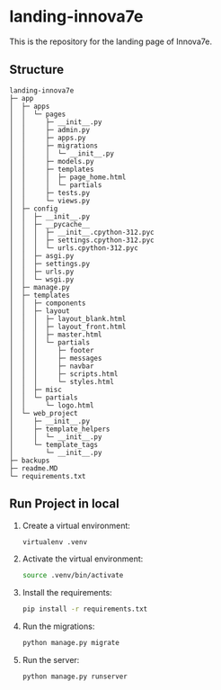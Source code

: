 
# landing-innova7e

This is the repository for the landing page of Innova7e.

## Structure
```
landing-innova7e
├─ app
│  ├─ apps
│  │  └─ pages
│  │     ├─ __init__.py
│  │     ├─ admin.py
│  │     ├─ apps.py
│  │     ├─ migrations
│  │     │  └─ __init__.py
│  │     ├─ models.py
│  │     ├─ templates
│  │     │  ├─ page_home.html
│  │     │  └─ partials
│  │     ├─ tests.py
│  │     └─ views.py
│  ├─ config
│  │  ├─ __init__.py
│  │  ├─ __pycache__
│  │  │  ├─ __init__.cpython-312.pyc
│  │  │  ├─ settings.cpython-312.pyc
│  │  │  └─ urls.cpython-312.pyc
│  │  ├─ asgi.py
│  │  ├─ settings.py
│  │  ├─ urls.py
│  │  └─ wsgi.py
│  ├─ manage.py
│  ├─ templates
│  │  ├─ components
│  │  ├─ layout
│  │  │  ├─ layout_blank.html
│  │  │  ├─ layout_front.html
│  │  │  ├─ master.html
│  │  │  └─ partials
│  │  │     ├─ footer
│  │  │     ├─ messages
│  │  │     ├─ navbar
│  │  │     ├─ scripts.html
│  │  │     └─ styles.html
│  │  ├─ misc
│  │  └─ partials
│  │     └─ logo.html
│  └─ web_project
│     ├─ __init__.py
│     ├─ template_helpers
│     │  └─ __init__.py
│     └─ template_tags
│        └─ __init__.py
├─ backups
├─ readme.MD
└─ requirements.txt

```
## Run Project in local
1. Create a virtual environment:
   ```bash
   virtualenv .venv
   ```
2. Activate the virtual environment:
   ```bash
   source .venv/bin/activate
   ```
3. Install the requirements:
   ```bash
   pip install -r requirements.txt
   ```
4. Run the migrations:
   ```bash
   python manage.py migrate
   ```
5. Run the server:
   ```bash
   python manage.py runserver
  